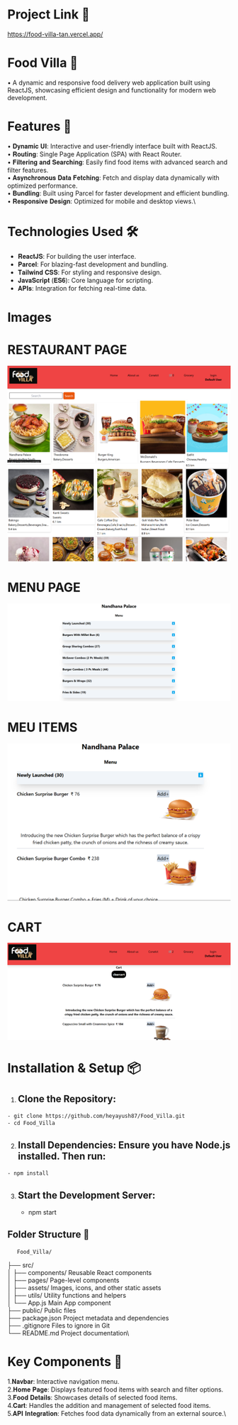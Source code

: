 # Project Link 🔗
 https://food-villa-tan.vercel.app/

# Food Villa 🍴
   • A dynamic and responsive food delivery web application built using ReactJS, showcasing efficient design and functionality for modern web development.

# Features 🚀
  • 𝐃𝐲𝐧𝐚𝐦𝐢𝐜 𝐔𝐈: Interactive and user-friendly interface built with ReactJS.\
  • 𝐑𝐨𝐮𝐭𝐢𝐧𝐠: Single Page Application (SPA) with React Router.\
  • 𝐅𝐢𝐥𝐭𝐞𝐫𝐢𝐧𝐠 𝐚𝐧𝐝 𝐒𝐞𝐚𝐫𝐜𝐡𝐢𝐧𝐠: Easily find food items with advanced search and filter features.\
  • 𝐀𝐬𝐲𝐧𝐜𝐡𝐫𝐨𝐧𝐨𝐮𝐬 𝐃𝐚𝐭𝐚 𝐅𝐞𝐭𝐜𝐡𝐢𝐧𝐠: Fetch and display data dynamically with optimized performance.\
  • 𝐁𝐮𝐧𝐝𝐥𝐢𝐧𝐠: Built using Parcel for faster development and efficient bundling.\
  • 𝐑𝐞𝐬𝐩𝐨𝐧𝐬𝐢𝐯𝐞 𝐃𝐞𝐬𝐢𝐠𝐧: Optimized for mobile and desktop views.\\

# Technologies Used 🛠️
  - 𝐑𝐞𝐚𝐜𝐭𝐉𝐒: For building the user interface.
  - 𝐏𝐚𝐫𝐜𝐞𝐥: For blazing-fast development and bundling.
  - 𝐓𝐚𝐢𝐥𝐰𝐢𝐧𝐝 𝐂𝐒𝐒: For styling and responsive design.
  - 𝐉𝐚𝐯𝐚𝐒𝐜𝐫𝐢𝐩𝐭 (𝐄𝐒𝟔): Core language for scripting.
  - 𝐀𝐏𝐈𝐬: Integration for fetching real-time data.

# Images 


# RESTAURANT PAGE
![Alt text](https://github.com/heyayush87/Food_Villa/blob/d04f673eb4b2c139fd88e6309ef391da11fa4509/Screenshot%202024-12-10%20193425.png)
![Alt text](https://github.com/heyayush87/Food_Villa/blob/4ba0d08a15c5fda346734cbf9e60460968f981bb/Screenshot%202024-12-10%20193402.png)



# MENU PAGE
  ![Alt text](https://github.com/heyayush87/Food_Villa/blob/693f1c8a83ca390dafc5075139625c79df72fc7b/Screenshot%202024-12-10%20193450.png)

  
  
#  MEU ITEMS
  ![Alt text](https://github.com/heyayush87/Food_Villa/blob/64f48ce45d36493b63d3eda7da039c01d2970bc7/Screenshot%202024-12-10%20193514.png)


# CART
  ![Alt text](https://github.com/heyayush87/Food_Villa/blob/f3cb11698c47161b9691f6773643ec9aa8fe12c7/Screenshot%202024-12-10%20193548.png)

  


 # Installation & Setup 📦

  1. ## Clone the Repository: 
    - git clone https://github.com/heyayush87/Food_Villa.git
    - cd Food_Villa 

  2. ## Install Dependencies: Ensure you have Node.js installed. Then run:
    - npm install

  3. ## Start the Development Server:
     - npm start
       
  ## Folder Structure 📁

       Food_Villa/
├── src/ \
│   ├── components/         Reusable React components\
│   ├── pages/              Page-level components\
│   ├── assets/             Images, icons, and other static assets\
│   ├── utils/              Utility functions and helpers\
│   └── App.js              Main App component\
├── public/                 Public files\
├── package.json            Project metadata and dependencies\
├── .gitignore              Files to ignore in Git\
└── README.md               Project documentation\


# Key Components 🧩

 1.𝐍𝐚𝐯𝐛𝐚𝐫: Interactive navigation menu.\
 2.𝐇𝐨𝐦𝐞 𝐏𝐚𝐠𝐞: Displays featured food items with search and filter options.\
 3.𝐅𝐨𝐨𝐝 𝐃𝐞𝐭𝐚𝐢𝐥𝐬: Showcases details of selected food items.\
 4.𝐂𝐚𝐫𝐭: Handles the addition and management of selected food items.\
 5.𝐀𝐏𝐈 𝐈𝐧𝐭𝐞𝐠𝐫𝐚𝐭𝐢𝐨𝐧: Fetches food data dynamically from an external source.\
